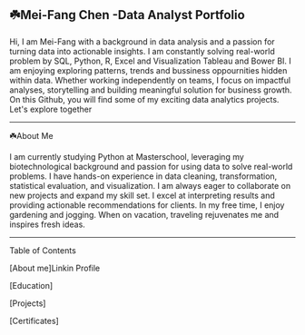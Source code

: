 ## ☘️Mei-Fang Chen  -Data Analyst Portfolio
Hi, I am Mei-Fang with a background in data analysis and a passion for turning data into actionable insights. I am constantly solving real-world problem by SQL, Python, R, Excel and Visualization Tableau and Bower BI. I am enjoying exploring patterns, trends and bussiness oppournities hidden within data.
Whether working independently on teams, I focus on impactful analyses, storytelling and building  meaningful solution for business growth. On this Github, you will find some of my exciting data analytics projects. Let's explore together

<hr style="border":

 ##  ☘️About Me
 
I am currently studying Python at Masterschool, leveraging my biotechnological background and passion for using data to solve real-world problems. I have hands-on experience in data cleaning, transformation, statistical evaluation, and visualization. I am always eager to collaborate on new projects and expand my skill set. I excel at interpreting results and providing actionable recommendations for clients. In my free time, I enjoy gardening and jogging. When on vacation, traveling rejuvenates me and inspires fresh ideas.
<hr style="border":
  
## Table of Contents
[About me]Linkin Profile


[Education]


[Projects]


[Certificates]
